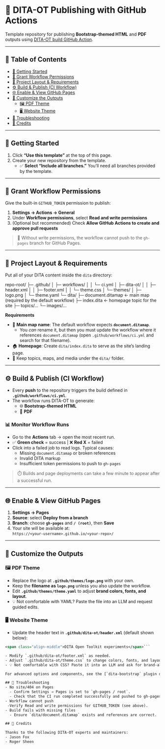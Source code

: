 ﻿# 📘 DITA-OT Publishing with GitHub Actions

Template repository for publishing **Bootstrap-themed HTML** and **PDF** outputs using [DITA-OT build GitHub Action](https://github.com/dita-ot/dita-ot-action).

---

## 🧭 Table of Contents

- [🚀 Getting Started](#-getting-started)
- [🔑 Grant Workflow Permissions](#-grant-workflow-permissions)
- [🧱 Project Layout & Requirements](#-project-layout--requirements)
- [⚙️ Build & Publish (CI Workflow)](#️-build--publish-ci-workflow)
- [🌐 Enable & View GitHub Pages](#-enable--view-github-pages)
- [🎨 Customize the Outputs](#-customize-the-outputs)
  - [🖼️ PDF Theme](#️-pdf-theme)
  - [🖥️ Website Theme](#️-website-theme)
- [🛟 Troubleshooting](#-troubleshooting)
- [🙌 Credits](#-credits)

---

## 🚀 Getting Started

1. Click **“Use this template”** at the top of this page.  
2. Create your new repository from the template.  
   - ✅ **Select “Include all branches.”** You’ll need all branches provided by the template.

---

## 🔑 Grant Workflow Permissions

Give the built-in `GITHUB_TOKEN` permission to publish:

1. **Settings → Actions → General**  
2. Under **Workflow permissions**, select **Read and write permissions**  
3. (Optional but recommended) Check **Allow GitHub Actions to create and approve pull requests**

> 📝 Without write permissions, the workflow cannot push to the `gh-pages` branch for GitHub Pages.

---

## 🧱 Project Layout & Requirements

Put all of your DITA content inside the `dita` directory:

repo-root/
├─ .github/
│ ├─ workflows/
│ │ └─ ci.yml
│ ├─ dita-ot/
│ │ ├─ header.xml
│ │ ├─ footer.xml
│ │ └─ theme.css
│ └─ themes/
│ ├─ logo.png
│ └─ theme.yaml
└─ dita/
├─ document.ditamap ← main map (required by the default workflow)
├─ index.dita ← homepage topic for the site
├─ topics/…
└─ images/…

**Requirements**

- 📄 **Main map name**: The default workflow expects **`document.ditamap`**.  
  - You *can* rename it, but then you must update the workflow where it references `document.ditamap` (open `.github/workflows/ci.yml` and search for that filename).
- 🏠 **Homepage**: Create `dita/index.dita` to serve as the site’s landing page.
- 📁 Keep topics, maps, and media under the `dita/` folder.

---

## ⚙️ Build & Publish (CI Workflow)

- Every **push** to the repository triggers the build defined in **`.github/workflows/ci.yml`**.  
- The workflow runs DITA-OT to generate:
  - 🌐 **Bootstrap-themed HTML**
  - 📄 **PDF**

### 📊 Monitor Workflow Runs

- Go to the **Actions** tab → open the most recent run.
- ✅ **Green check** = success | ❌ **Red X** = failed  
- Click into a failed job to read logs. Typical causes:
  - Missing `document.ditamap` or broken references
  - Invalid DITA markup
  - Insufficient token permissions to push to `gh-pages`

> ⏱️ Builds and page deployments can take a few minute to appear after a successful run.

---

## 🌐 Enable & View GitHub Pages

1. **Settings → Pages**  
2. **Source**: select **Deploy from a branch**  
3. **Branch**: choose **`gh-pages`** and **`/ (root)`**, then **Save**  
4. Your site will be available at:  
`https://<your-username>.github.io/<your-repo>/`

---

## 🎨 Customize the Outputs

### 🖼️ PDF Theme

- Replace the logo at **`.github/themes/logo.png`** with your own.  
- Keep the **filename as `logo.png`** unless you also update the workflow.  
- Edit **`.github/themes/theme.yaml`** to adjust **brand colors, fonts, and layout**.  
- 💡 Not comfortable with YAML? Paste the file into an LLM and request guided edits.

### 🖥️ Website Theme

- Update the header text in **`.github/dita-ot/header.xml`** (default shown below):
```xml
<span class="align-middle">DITA Open Toolkit experiments</span>```

- Modify `.github/dita-ot/footer.xml` as needed.
- Adjust `.github/dita-ot/theme.css` to change colors, fonts, and layout.
- 💡 Not comfortable with CSS? Paste it into an LLM and ask for brand-aligned changes.

For advanced options and components, see the [`dita-bootstrap` plugin documentation](https://infotexture.github.io/dita-bootstrap/).

## 🛟 Troubleshooting
- No site/404 on Pages
  - Confirm Settings → Pages is set to `gh-pages / root`.
  - Check that the CI run completed successfully and pushed to gh-pages.
- Workflow cannot push
 -Verify Read and write permissions for GITHUB_TOKEN (see above).
- Build fails with missing files
  - Ensure `dita/document.ditamap` exists and references are correct.

## 🙌 Credits

Thanks to the following DITA-OT experts and maintainers:
- Jason Fox
- Roger Sheen
